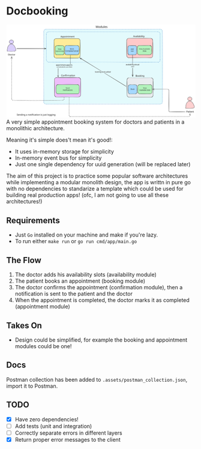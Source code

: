 # Docbooking
![](./.assets/modular_monolith_docbooking.svg)
A very simple appointment booking system for doctors and patients in a monolithic architecture.

Meaning it's simple does't mean it's good!:
- It uses in-memory storage for simplicity
- In-memory event bus for simplicity
- Just one single dependency for uuid generation (will be replaced later)

The aim of this project is to practice some popular software architectures while implementing a modular monolith design, the app is writtn in pure go with no dependencies to standarize a template which could be used for building real production apps! (ofc, I am not going to use all these architectures!)

## Requirements
* Just `Go` installed on your machine and make if you're lazy.
* To run either `make run` or `go run cmd/app/main.go`

## The Flow
1. The doctor adds his availability slots (availability module)
2. The patient books an appointment (booking module)
3. The doctor confirms the appointment (confirmation module), then a notification is sent to the patient and the doctor
4. When the appointment is completed, the doctor marks it as completed (appointment module)

## Takes On
- Design could be simplified, for example the booking and appointment modules could be one!

## Docs
Postman collection has been added to `.assets/postman_collection.json`, import it to Postman.

## TODO
- [X] Have zero dependencies!
- [ ] Add tests (unit and integration)
- [ ] Correctly separate errors in different layers
- [X] Return proper error messages to the client
